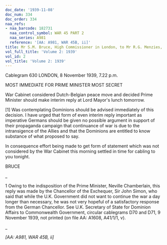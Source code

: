 ```yaml
---
doc_date: '1939-11-08'
doc_num: 334
doc_order: 334
naa_refs:
- naa_barcode: 182731
  naa_control_symbol: WAR 45 PART 2
  naa_series: A981
  reference: '[AA: A981, WAR 45B, ii]'
title: Mr S.M. Bruce, High Commissioner in London, to Mr R.G. Menzies, Prime Minister
vol_full_title: 'Volume 2: 1939'
vol_id: 2
vol_title: 'Volume 2: 1939'
---
```


Cablegram 630 LONDON, 8 November 1939, 7.22 p.m.

MOST IMMEDIATE FOR PRIME MINISTER MOST SECRET

War Cabinet considered Dutch-Belgian peace move and decided Prime Minister should make interim reply at Lord Mayor's lunch tomorrow.

[1] Was contemplating Dominions should be advised immediately of this decision. I have urged that form of even interim reply important as imperative Germans should be given no possible argument in support of their propaganda campaign that continuance of war is due to the intransigence of the Allies and that the Dominions are entitled to know substance of what proposed to say.

In consequence effort being made to get form of statement which was not considered by the War Cabinet this morning settled in time for cabling to you tonight.

BRUCE

 _

1 Owing to the indisposition of the Prime Minister, Neville Chamberlain, this reply was made by the Chancellor of the Exchequer, Sir John Simon, who said that while the U.K. Government did not want to continue the war a day longer than necessary, he was not very hopeful of a satisfactory response from the German Chancellor. See U.K. Secretary of State for Dominion Affairs to Commonwealth Government, circular cablegrams D70 and D71, 9 November 1939, not printed (on file AA: A1608, A41/1/1, v).

_

 _[AA: A981, WAR 45B, ii]_